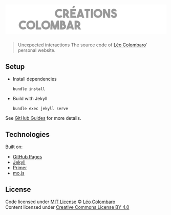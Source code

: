 # [![colombaro.fr](assets/images/logo.svg)](https://colombaro.fr)

> Unexpected interactions
> The source code of [Léo Colombaro](https://colombaro.fr)' personal website.

## Setup

* Install dependencies
  ```console
  bundle install
  ```
  
* Build with Jekyll
  ```console
  bundle exec jekyll serve
  ```

See [GitHub Guides](https://help.github.com/articles/setting-up-your-github-pages-site-locally-with-jekyll/) for more details.

## Technologies

Built on:
* [GitHub Pages](https://pages.github.com/)
* [Jekyll](https://jekyllrb.com/)
* [Primer](http://primercss.io/)
* [mo.js](http://mojs.io/)

## License

Code licensed under [MIT License](LICENSE) © [Léo Colombaro](https://colombaro.fr)  
Content licensed under [Creative Commons License BY 4.0](https://creativecommons.org/licenses/by/4.0/)

